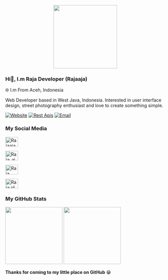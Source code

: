 <p align="center">
<img src="https://avatars.githubusercontent.com/Tommylegen" width="200" height="200"/>
</p>

### Hi👋, I.m Raja Developer (Rajaaja)
🌐 I.m From Aceh, Indonesia

Web Developer based in West Java, Indonesia. Interested in user interface design, street photography enthusiast and love to create something simple.

[![Website](https://img.shields.io/badge/Website-ffffff?style=for-the-badge&logo=vercel&logoColor=black)](//lynk.id/rajaaja)
[![Rest Apis](https://img.shields.io/badge/RestApi-ffffff?style=for-the-badge&logo=heroku&logoColor=black)](//rajadevx-api.herokuapp.com)
[![Email](https://img.shields.io/badge/Email-ffffff?style=for-the-badge&logo=gmail&logoColor=black)](mailto:tommylegends2@gmail.com)

<h3 align="left">My Social Media  </h3>

<p align="left">

<a href="https://www.facebook.com/" target="blank"><img align="center" src="https://cdn.jsdelivr.net/npm/simple-icons@3.0.1/icons/facebook.svg" alt="Rajaaja." height="30" width="40" /></a>

<a href="https://www.instagram.com/" target="blank"><img align="center" src="https://cdn.jsdelivr.net/npm/simple-icons@3.0.1/icons/instagram.svg" alt="Raja_aja" height="30" width="40" /></a>

<a href="https://wa.me/6289505054287" target="blank"><img align="center" src="https://cdn.jsdelivr.net/npm/simple-icons@3.0.1/icons/whatsapp.svg" alt="Raja Developer" height="30" width="40" /></a>

<a href="https://www.tiktok.com/Raja.id" target="blank"><img align="center" src="https://cdn.jsdelivr.net/npm/simple-icons@3.0.1/icons/tiktok.svg" alt="Raja.id" height="30" width="40" /></a>

</p>

### My GitHub Stats

<p>
  <img height="180em" src="https://github-readme-stats.vercel.app/api?username=Tommylegen&show_icons=true&hide_border=true&&count_private=true&include_all_commits=true" />
  <img height="180em" src="https://github-readme-stats.vercel.app/api/top-langs/?username=Tommylegen&exclude_repo=KNN-Image-Classification&show_icons=true&hide_border=true&layout=compact&langs_count=8"/>
</p>

__Thanks for coming to my little place on GitHub__ 😁
